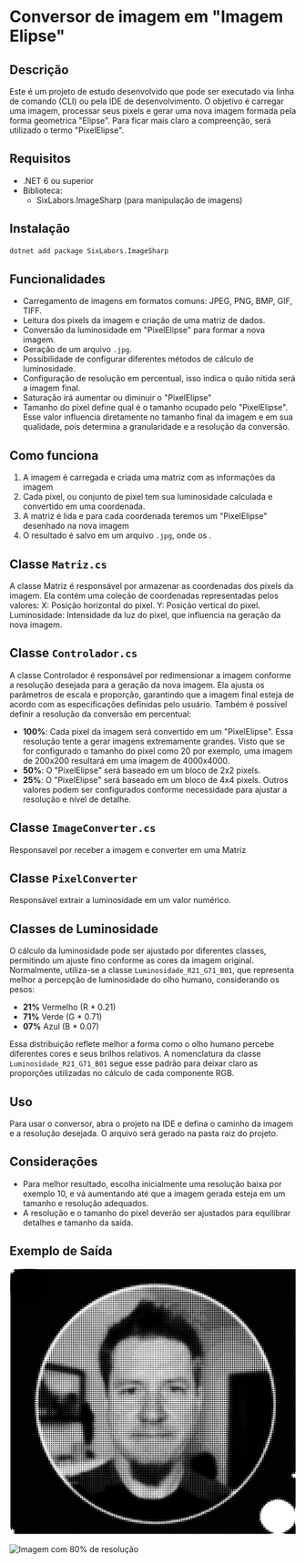 # Conversor de imagem em "Imagem Elipse"

## Descrição

Este é um projeto de estudo desenvolvido que pode ser executado via linha de comando (CLI) ou pela IDE de desenvolvimento. 
O objetivo é carregar uma imagem, processar seus pixels e gerar uma nova imagem formada pela forma geometrica "Elipse".
Para ficar mais claro a compreenção, será utilizado o termo "PixelElipse".


## Requisitos

- .NET 6 ou superior
- Biblioteca:
  - SixLabors.ImageSharp (para manipulação de imagens)

## Instalação

```bash
dotnet add package SixLabors.ImageSharp
```

## Funcionalidades

- Carregamento de imagens em formatos comuns: JPEG, PNG, BMP, GIF, TIFF.
- Leitura dos pixels da imagem e criação de uma matriz de dados.
- Conversão da luminosidade em "PixelElipse" para formar a nova imagem.
- Geração de um arquivo `.jpg`.
- Possibilidade de configurar diferentes métodos de cálculo de luminosidade.
- Configuração de resolução em percentual, isso indica o quão nitida será a imagem final.
- Saturação irá aumentar ou diminuir o "PixelElipse"
- Tamanho do pixel define qual é o tamanho ocupado pelo "PixelElipse". Esse valor influencia diretamente no tamanho final da imagem e em sua qualidade, pois determina a granularidade e a resolução da conversão.


## Como funciona

1. A imagem é carregada e criada uma matriz com as informações da imagem
2. Cada pixel, ou conjunto de pixel tem sua luminosidade calculada e convertido em uma coordenada.
3. A matriz é lida e para cada coordenada teremos um "PixelElipse" desenhado na nova imagem
4. O resultado é salvo em um arquivo `.jpg`, onde os .


## Classe `Matriz.cs`
A classe Matriz é responsável por armazenar as coordenadas dos pixels da imagem. Ela contém uma coleção de coordenadas representadas pelos valores:
X: Posição horizontal do pixel.
Y: Posição vertical do pixel.
Luminosidade: Intensidade da luz do pixel, que influencia na geração da nova imagem.

## Classe `Controlador.cs`
A classe Controlador é responsável por redimensionar a imagem conforme a resolução desejada para a geração da nova imagem. Ela ajusta os parâmetros de escala e proporção, garantindo que a imagem final esteja de acordo com as especificações definidas pelo usuário.
Também é possível definir a resolução da conversão em percentual:
- **100%**: Cada pixel da imagem será convertido em um "PixelElipse". Essa resolução tente a gerar imagens extremamente grandes. Visto que se for configurado o tamanho do pixel como 20 por exemplo, uma imagem de 200x200 resultará em uma imagem de 4000x4000.
- **50%**: O "PixelElipse" será baseado em um bloco de 2x2 pixels.
- **25%**: O "PixelElipse" será baseado em um bloco de 4x4 pixels.
Outros valores podem ser configurados conforme necessidade para ajustar a resolução e nível de detalhe.


## Classe `ImageConverter.cs`
Responsavel por receber a imagem e converter em uma Matriz


## Classe `PixelConverter`
Responsável extrair a luminosidade em um valor numérico.


## Classes de Luminosidade

O cálculo da luminosidade pode ser ajustado por diferentes classes, permitindo um ajuste fino conforme as cores da imagem original. Normalmente, utiliza-se a classe `Luminosidade_R21_G71_B01`, que representa melhor a percepção de luminosidade do olho humano, considerando os pesos:

- **21%** Vermelho (R * 0.21)
- **71%** Verde (G * 0.71)
- **07%** Azul (B * 0.07)

Essa distribuição reflete melhor a forma como o olho humano percebe diferentes cores e seus brilhos relativos. A nomenclatura da classe `Luminosidade_R21_G71_B01` segue esse padrão para deixar claro as proporções utilizadas no cálculo de cada componente RGB.

## Uso

Para usar o conversor, abra o projeto na IDE e defina o caminho da imagem e a resolução desejada. O arquivo será gerado na pasta raiz do projeto.


## Considerações

- Para melhor resultado, escolha inicialmente uma resolução baixa por exemplo 10, e vá aumentando até que a imagem gerada esteja em um tamanho e resolução adequados.
- A resolução e o tamanho do pixel deverão ser ajustados para equilibrar detalhes e tamanho da saída.

## Exemplo de Saída

![Imagem com 50% de resolução](ImagemGerada-resolucao50.jpg)

![Imagem com 80% de resolução](ImagemGerada-resolucao80.jpg)







